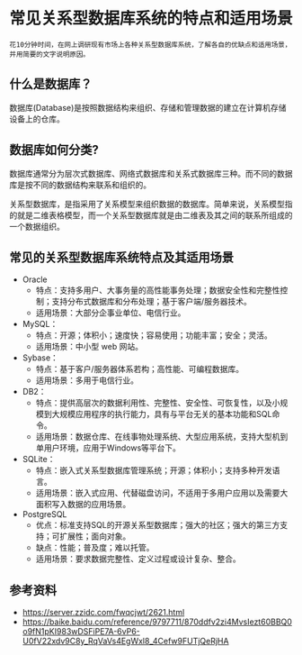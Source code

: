 # 常见关系型数据库系统的特点和适用场景

```
花10分钟时间，在网上调研现有市场上各种关系型数据库系统，了解各自的优缺点和适用场景，并用简要的文字说明原因。
```

## 什么是数据库？
数据库(Database)是按照数据结构来组织、存储和管理数据的建立在计算机存储设备上的仓库。

## 数据库如何分类?
数据库通常分为层次式数据库、网络式数据库和关系式数据库三种。而不同的数据库是按不同的数据结构来联系和组织的。

关系型数据库，是指采用了关系模型来组织数据的数据库。简单来说，关系模型指的就是二维表格模型，而一个关系型数据库就是由二维表及其之间的联系所组成的一个数据组织。

## 常见的关系型数据库系统特点及其适用场景

- Oracle
    - 特点：支持多用户、大事务量的高性能事务处理；数据安全性和完整性控制；支持分布式数据库和分布处理；基于客户端/服务器技术。
    - 适用场景：大部分企事业单位、电信行业。 
- MySQL：
    - 特点：开源；体积小；速度快；容易使用；功能丰富；安全；灵活。
    - 适用场景：中小型 web 网站。
- Sybase：
    - 特点：基于客户/服务器体系若构；高性能、可编程数据库。
    - 适用场景：多用于电信行业。
- DB2：
    - 特点：提供高层次的数据利用性、完整性、安全性、可恢复性，以及小规模到大规模应用程序的执行能力，具有与平台无关的基本功能和SQL命令。    
    - 适用场景：数据仓库、在线事物处理系统、大型应用系统，支持大型机到单用户环境，应用于Windows等平台下。
- SQLite：
    - 特点：嵌入式关系型数据库管理系统；开源；体积小；支持多种开发语言。
    - 适用场景：嵌入式应用、代替磁盘访问，不适用于多用户应用以及需要大面积写入数据的应用场景。
- PostgreSQL
    - 优点：标准支持SQL的开源关系型数据库；强大的社区；强大的第三方支持；可扩展性；面向对象。
    - 缺点：性能；普及度；难以托管。
    - 适用场景：要求数据完整性、定义过程或设计复杂、整合。

## 参考资料
- https://server.zzidc.com/fwqcjwt/2621.html
- https://baike.baidu.com/reference/9797711/870ddfv2zi4MvsIezt60BBQ0o9fN1pKI983wDSFiPE7A-6vP6-U0fV22xdv9C8y_RqVaVs4EgWxl8_4Cefw9FUTjQeRjHA
